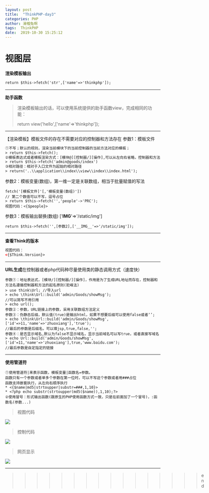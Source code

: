 ```yaml
---
layout: post
title:  "ThinkPHP-day3"
categories: PHP
author: 滑稽兔啊
tags:  ThinkPHP
date:  2019-10-30 15:25:12
---
```




# 视图层













**渲染模板输出**

```html
return $this->fetch('str',['name'=>'thinkphp']);
```
------


**助手函数**

> 渲染模板输出的话，可以使用系统提供的助手函数view，完成相同的功能：
>
> return view('hello',['name'=>'thinkphp']);

-----
【渲染模板】模板文件的存在不需要对应的控制器和方法存在
参数1：模板文件
```html
①不写；默认的规则，渲染当前模块下的当前控制器的当前方法对应的模板；
> return $this->fetch();
②模板表达式或者模板渲染方式：[模块@][控制器/][操作],可以从左向右省略，控制器和方法名次采用小写+下划线的方法.
> return $this->fetch('admin@goods/index')
③相对路径：相对于入口文件为起始的相对路径
> return('..\\application\\index\\view\\index\\index.html');
```

参数2：模板变量(数组)，第一维一定是关联数组，相当于批量赋值的写法
```html+php
fetch('[模板文件]'[,'模板变量(数组)'])
// 第二个数值可以不写，逗号占位
> return $this->fetch('','people'->'PRC');
视图代码：<{$people}>
```

参数3：模板输出替换(数组) ['__IMG__'=>'/static/img']
```html+php
return $this->fetch('',[参数2],['__IMG__'=>'/static/img']);
```



-----

**查看Think的版本**

```html
视图代码：
<{$Think.Version}>
```



-----

**URL生成**在控制器或者php代码种尽量使用类的静态调用方式（速度快）

```html+php
参数①：地址表达式，[模块/][控制器/][操作]，作用是为了生成URL地址而存在，控制器和方法名遵循控制器和方法的起名原则(驼峰法)
> use think\Url; //导入url
> echo \think\Url::build('admin/Goods/showMsg');
//可以简写不用引用
> echo url();
参数②：参数，URL链接上的参数，采用关联数组方法定义
参数③：伪静态后缀，默认值(true)是输出html，如果不想要后缀可以使用false或者‘’;
> echo \think\Url::build('admin/Goods/showMsg',['id'=>11,'name'=>'zhuoxiang'],'true');
//最后的参数是后缀名，可以填jsp,true,false,'';
参数④：是否显示域名,默认为false不显示域名，显示当前域名可以写true，或者直接写域名
> echo Url::build('admin/Goods/showMsg',['id'=11,'name'=>'zhuoxiang'],true,'www.baidu.com');
//最后参数是自定指定的链接
```



-----

**使用管道符**

```html+php
①使用管道符|来表示函数，模板变量|函数名=参数。
函数只有一个参数或者单多个参数在第一位时，可以不写这个参数或者用###占位
函数支持嵌套执行，从左向右顺序执行
* <{$name|md5|strtoupper|substr=###,1,10}>
* <?php echo substr(strtoupper(md5($name)),1,10);?>
②使用冒号：形式输出函数(跟原生的PHP使用函数方式一致，只是在前面加了一个冒号)，:函数名(参数...)
```

> 视图代码 


![](https://j1109053660.oss-cn-hangzhou.aliyuncs.com/img/20191030152625.png)


> 控制代码


![](https://j1109053660.oss-cn-hangzhou.aliyuncs.com/img/20191030152646.png)


> 网页显示


![](https://j1109053660.oss-cn-hangzhou.aliyuncs.com/img/20191030152717.png)





-----

> > > > > > > > > > > > > > > > end 